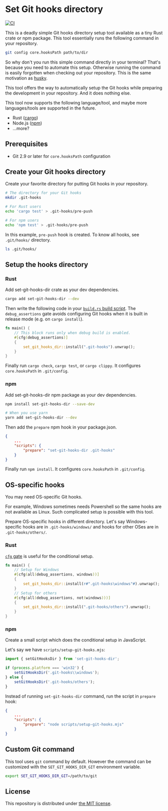 Set Git hooks directory
=======================
[![CI][ci-badge]][ci]

This is a deadly simple Git hooks directory setup tool available as a tiny Rust crate or npm package.
This tool essentially runs the following command in your repository.

```sh
git config core.hooksPath path/to/dir
```

So why don't you run this simple command directly in your terminal? That's because you need to automate this setup.
Otherwise running the command is easily forgotten when checking out your repository. This is the same motivation as
[husky][].

This tool offers the way to automatically setup the Git hooks while preparing the development in your repository.
And it does nothing else.

This tool now supports the following language/tool, and maybe more languages/tools are supported in the future.

- Rust ([cargo][])
- Node.js ([npm][])
- ...more?

## Prerequisites

- Git 2.9 or later for `core.hooksPath` configuration

## Create your Git hooks directory

Create your favorite directory for putting Git hooks in your repository.

```sh
# The directory for your Git hooks
mkdir .git-hooks

# For Rust users
echo 'cargo test' > .git-hooks/pre-push

# For npm users
echo 'npm test' > .git-hooks/pre-push
```

In this example, `pre-push` hook is created. To know all hooks, see `.git/hooks/` directory.

```sh
ls .git/hooks/
```

## Setup the hooks directory

### Rust

Add set-git-hooks-dir crate as your dev dependencies.

```sh
cargo add set-git-hooks-dir --dev
```

Then write the following code in your [`build.rs` build script][cargo-build-script]. The `debug_assertions` gate avoids
configuring Git hooks when it is built in release mode (e.g. on `cargo install`).

```rust
fn main() {
    // This block runs only when debug build is enabled.
    #[cfg(debug_assertions)]
    {
        set_git_hooks_dir::install(".git-hooks").unwrap();
    }
}
```

Finally run `cargo check`, `cargo test`, or `cargo clippy`. It configures `core.hooksPath` in `.git/config`.

### npm

Add set-git-hooks-dir npm package as your dev dependencies.

```sh
npm install set-git-hooks-dir --save-dev

# When you use yarn
yarn add set-git-hooks-dir --dev
```

Then add the `prepare` npm hook in your package.json.

```json
{
    ...
    "scripts": {
        "prepare": "set-git-hooks-dir .git-hooks"
    }
}
```

Finally run `npm install`. It configures `core.hooksPath` in `.git/config`.

## OS-specific hooks

You may need OS-specific Git hooks.

For example, Windows sometimes needs Powershell so the same hooks are not available as Linux. Such complicated setup
is possible with this tool.

Prepare OS-specific hooks in different directory. Let's say Windows-specific hooks are in `.git-hooks/windows/` and
hooks for other OSes are in `.git-hooks/others/`.

### Rust

[`cfg` gate][cfg] is useful for the conditional setup.

```rust
fn main() {
    // Setup for Windows
    #[cfg(all(debug_assertions, windows))]
    {
        set_git_hooks_dir::install(r#".git-hooks\windows"#).unwrap();
    }
    // Setup for others
    #[cfg(all(debug_assertions, not(windows)))]
    {
        set_git_hooks_dir::install(".git-hooks/others").unwrap();
    }
}
```

### npm

Create a small script which does the conditional setup in JavaScript.

Let's say we have `scripts/setup-git-hooks.mjs`:

```javascript
import { setGitHooksDir } from 'set-git-hooks-dir';

if (process.platform === 'win32') {
    setGitHooksDir('.git-hooks\\windows');
} else {
    setGitHooksDir('.git-hooks/others');
}
```

Instead of running `set-git-hooks-dir` command, run the script in `prepare` hook:

```json
{
    ...
    "scripts": {
        "prepare": "node scripts/setup-git-hooks.mjs"
    }
}
```

## Custom Git command

This tool uses `git` command by default. However the command can be customized with the `SET_GIT_HOOKS_DIR_GIT`
environment variable.

```sh
export SET_GIT_HOOKS_DIR_GIT=/path/to/git
```

## License

This repository is distributed under [the MIT license](LICENSE).


[ci-badge]: https://github.com/rhysd/set-git-hooks-dir/actions/workflows/ci.yaml/badge.svg
[ci]: https://github.com/rhysd/set-git-hooks-dir/actions/workflows/ci.yaml
[cargo]: https://doc.rust-lang.org/cargo/
[npm]: https://www.npmjs.com/
[husky]: https://typicode.github.io/husky/
[cargo-build-script]: https://doc.rust-lang.org/cargo/reference/build-scripts.html
[cfg]: https://doc.rust-lang.org/reference/conditional-compilation.html
